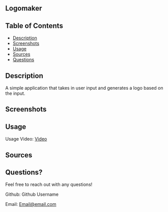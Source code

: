 
## Logomaker

## Table of Contents
- [Description](#Description)
- [Screenshots](#Screenshots)
- [Usage](#Usage)
- [Sources](#Sources)
- [Questions](#Questions)

## Description
A simple application that takes in user input and generates a logo based on the input.

## Screenshots

## Usage

Usage Video: [Video](https://drive.google.com/file/d/1FJ0ZwgIxFptotsXJbnQBa_vG95ll4JHv/view?usp=sharing)

## Sources


## Questions?
Feel free to reach out with any questions!

Github: Github Username

Email: Email@email.com

